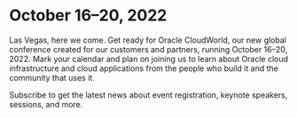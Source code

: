 # October 16–20, 2022


Las Vegas, here we come. Get ready for Oracle CloudWorld, our new global conference created for our customers and partners, running October 16–20, 2022. Mark your calendar and plan on joining us to learn about Oracle cloud infrastructure and cloud applications from the people who build it and the community that uses it.

Subscribe to get the latest news about event registration, keynote speakers, sessions, and more.
